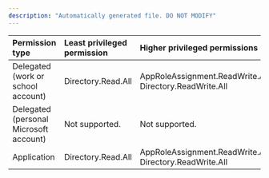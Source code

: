 ```yaml
---
description: "Automatically generated file. DO NOT MODIFY"
---
```


|Permission type|Least privileged permission|Higher privileged permissions|
|:---|:---|:---|
|Delegated (work or school account)|Directory.Read.All|AppRoleAssignment.ReadWrite.All, Directory.ReadWrite.All|
|Delegated (personal Microsoft account)|Not supported.|Not supported.|
|Application|Directory.Read.All|AppRoleAssignment.ReadWrite.All, Directory.ReadWrite.All|

